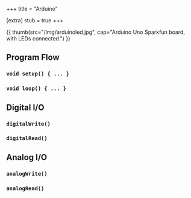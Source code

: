 +++
title = "Arduino"

[extra]
stub = true
+++

{{ thumb(src="/img/arduinoled.jpg", cap="Arduino Uno Sparkfun board, with LEDs connected.") }}

## Program Flow

### `void setup() { ... }`

### `void loop() { ... }`

## Digital I/O

### `digitalWrite()`

### `digitalRead()`

## Analog I/O

### `analogWrite()`

### `analogRead()`
